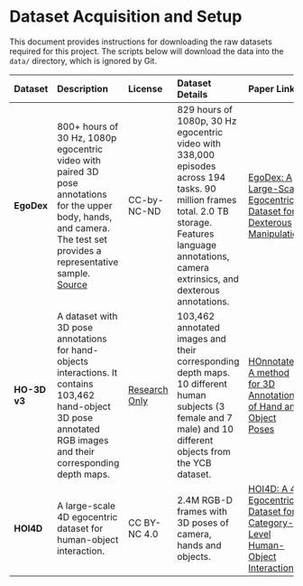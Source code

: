 # Dataset Acquisition and Setup

This document provides instructions for downloading the raw datasets required for this project. The scripts below will download the data into the `data/` directory, which is ignored by Git.

| Dataset | Description | License | Dataset Details | Paper Link | Setup Command |
| :--- | :--- | :--- | :--- | :--- | :--- |
| **EgoDex** | 800+ hours of 30 Hz, 1080p egocentric video with paired 3D pose annotations for the upper body, hands, and camera. The test set provides a representative sample. [Source](https://ml-site.cdn-apple.com/datasets/egodex/README.md) | CC-by-NC-ND | 829 hours of 1080p, 30 Hz egocentric video with 338,000 episodes across 194 tasks. 90 million frames total. 2.0 TB storage. Features language annotations, camera extrinsics, and dexterous annotations. | [EgoDex: A Large-Scale Egocentric Dataset for Dexterous Manipulation](https://arxiv.org/abs/2505.11709) | `mkdir -p data/raw/EgoDex && curl -L https://ml-site.cdn-apple.com/datasets/egodex/test.zip -o data/raw/EgoDex/test.zip && unzip data/raw/EgoDex/test.zip -d data/raw/EgoDex/ && rm data/raw/EgoDex/test.zip` |
| **HO-3D v3** | A dataset with 3D pose annotations for hand-objects interactions. It contains 103,462 hand-object 3D pose annotated RGB images and their corresponding depth maps. | [Research Only](https://github.com/shreyashampali/ho3d?tab=readme-ov-file#terms-of-use) | 103,462 annotated images and their corresponding depth maps. 10 different human subjects (3 female and 7 male) and 10 different objects from the YCB dataset. | [HOnnotate: A method for 3D Annotation of Hand and Object Poses](https://arxiv.org/abs/1907.01481) | `mkdir -p data/raw/ho3d && curl -L -o data/raw/ho3d/ho3d-v3.zip https://www.kaggle.com/api/v1/datasets/download/marcmarais/ho3d-v3 && unzip data/raw/ho3d/ho3d-v3.zip -d data/raw/ho3d/ && rm data/raw/ho3d/ho3d-v3.zip` |
| **HOI4D** | A large-scale 4D egocentric dataset for human-object interaction. | CC BY-NC 4.0 | 2.4M RGB-D frames with 3D poses of camera, hands and objects. | [HOI4D: A 4D Egocentric Dataset for Category-Level Human-Object Interaction](https://arxiv.org/abs/2203.01577) | `mkdir -p data/raw/HOI4D && curl -L https://huggingface.co/datasets/JianZhangAI/hoi4d/resolve/main/HOI4D_release.zip -o data/raw/HOI4D/HOI4D_release.zip && unzip data/raw/HOI4D/HOI4D_release.zip -d data/raw/HOI4D/ && rm data/raw/HOI4D/HOI4D_release.zip` |
